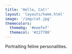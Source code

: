 ```yaml
---
title: 'Hello, Cat!'
layout: 'layouts/home.html'
image: '/img/cat.jpg'
themecolors:
  themebg: '#eeefef'
  themecol: '#227788'
---
```

Portraiting feline personalities.